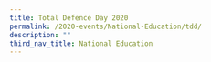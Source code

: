 ```yaml
---
title: Total Defence Day 2020
permalink: /2020-events/National-Education/tdd/
description: ""
third_nav_title: National Education
---
```

